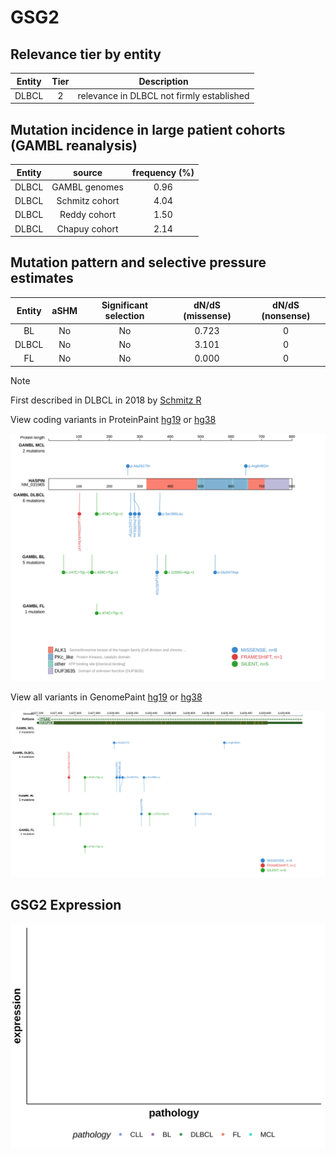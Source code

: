 # GSG2

## Relevance tier by entity

|Entity|Tier|Description                              |
|:------:|:----:|-----------------------------------------|
|DLBCL |2   |relevance in DLBCL not firmly established|

## Mutation incidence in large patient cohorts (GAMBL reanalysis)

|Entity|source        |frequency (%)|
|:------:|:--------------:|:-------------:|
|DLBCL |GAMBL genomes |0.96         |
|DLBCL |Schmitz cohort|4.04         |
|DLBCL |Reddy cohort  |1.50         |
|DLBCL |Chapuy cohort |2.14         |

## Mutation pattern and selective pressure estimates

|Entity|aSHM|Significant selection|dN/dS (missense)|dN/dS (nonsense)|
|:------:|:----:|:---------------------:|:----------------:|:----------------:|
|BL    |No  |No                   |0.723           |0               |
|DLBCL |No  |No                   |3.101           |0               |
|FL    |No  |No                   |0.000           |0               |


> [!NOTE]
> First described in DLBCL in 2018 by [Schmitz R](https://pubmed.ncbi.nlm.nih.gov/29641966)


View coding variants in ProteinPaint [hg19](https://morinlab.github.io/LLMPP/GAMBL/GSG2_protein.html)  or [hg38](https://morinlab.github.io/LLMPP/GAMBL/GSG2_protein_hg38.html)

![image](images/proteinpaint/GSG2_NM_031965.svg)

View all variants in GenomePaint [hg19](https://morinlab.github.io/LLMPP/GAMBL/GSG2.html)  or [hg38](https://morinlab.github.io/LLMPP/GAMBL/GSG2_hg38.html)

![image](images/proteinpaint/GSG2.svg)
## GSG2 Expression
![image](images/gene_expression/GSG2_by_pathology.svg)
<!-- ORIGIN: schmitzGeneticsPathogenesisDiffuse2018a -->
